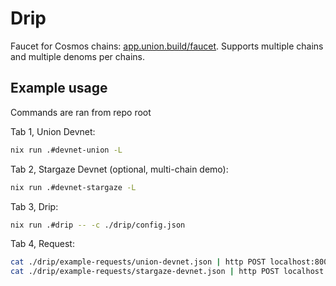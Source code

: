 # Drip

Faucet for Cosmos chains: [app.union.build/faucet]. Supports multiple chains and multiple denoms per chains.

## Example usage

Commands are ran from repo root

Tab 1, Union Devnet:

```sh
nix run .#devnet-union -L

```

Tab 2, Stargaze Devnet (optional, multi-chain demo):

```sh
nix run .#devnet-stargaze -L
```

Tab 3, Drip:

```sh
nix run .#drip -- -c ./drip/config.json
```

Tab 4, Request:

```sh
cat ./drip/example-requests/union-devnet.json | http POST localhost:8000
cat ./drip/example-requests/stargaze-devnet.json | http POST localhost:8000
```

[app.union.build/faucet]: https://app.union.build/faucet
